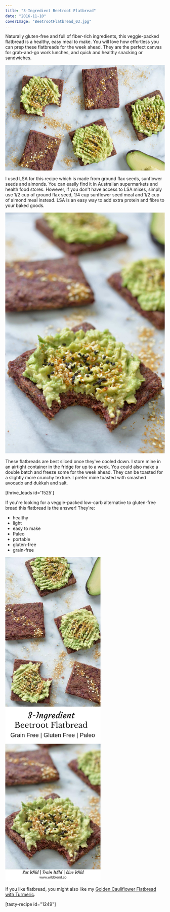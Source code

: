 ```yaml
---
title: "3-Ingredient Beetroot Flatbread"
date: "2016-11-10"
coverImage: "BeetrootFlatbread_03.jpg"
---
```


Naturally gluten-free and full of fiber-rich ingredients, this veggie-packed flatbread is a healthy, easy meal to make. You will love how effortless you can prep these flatbreads for the week ahead. They are the perfect canvas for grab-and-go work lunches, and quick and healthy snacking or sandwiches.

![Beetroot Flatbread](images/BeetrootFlatbread_03.jpg)

I used LSA for this recipe which is made from ground flax seeds, sunflower seeds and almonds. You can easily find it in Australian supermarkets and health food stores. However, if you don't have access to LSA mixes, simply use 1/2 cup of ground flax seed, 1/4 cup sunflower seed meal and 1/2 cup of almond meal instead. LSA is an easy way to add extra protein and fibre to your baked goods.

![Beetroot Flatbread](images/BeetrootFlatbread_01.jpg)

These flatbreads are best sliced once they've cooled down. I store mine in an airtight container in the fridge for up to a week. You could also make a double batch and freeze some for the week ahead. They can be toasted for a slightly more crunchy texture. I prefer mine toasted with smashed avocado and dukkah and salt.

\[thrive\_leads id='1525'\]

If you're looking for a veggie-packed low-carb alternative to gluten-free bread this flatbread is the answer! They're:

- healthy
- light
- easy to make
- Paleo
- portable
- gluten-free
- grain-free

![Beetroot Flatbread](images/Beetroot-Flatbread-PIN.jpg)

If you like flatbread, you might also like my [Golden Cauliflower Flatbread with Turmeric](https://www.wildblend.co/cauliflower-flatbread/).

\[tasty-recipe id="1249"\]
